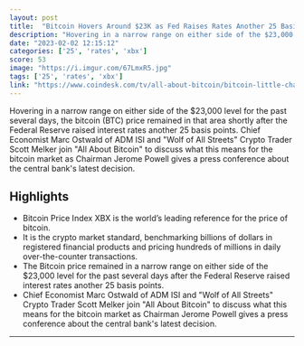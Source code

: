 ```yaml
---
layout: post
title:  "Bitcoin Hovers Around $23K as Fed Raises Rates Another 25 Basis Points"
description: "Hovering in a narrow range on either side of the $23,000 level for the past several days, the bitcoin (BTC) price remained in that area shortly after the Federal Reserve raised interest rates another 25 basis points. Chief Economist Marc Ostwald of ADM ISI and \"Wolf of All Streets\" Crypto Trader Scott Melker join \"All About Bitcoin\" to discuss what this means for the bitcoin market as Chairman Jerome Powell gives a press conference about the central bank's latest decision."
date: "2023-02-02 12:15:12"
categories: ['25', 'rates', 'xbx']
score: 53
image: "https://i.imgur.com/67LmxR5.jpg"
tags: ['25', 'rates', 'xbx']
link: "https://www.coindesk.com/tv/all-about-bitcoin/bitcoin-little-changed-as-fed-raises-rates-another-25-basis-points/"
---
```


Hovering in a narrow range on either side of the $23,000 level for the past several days, the bitcoin (BTC) price remained in that area shortly after the Federal Reserve raised interest rates another 25 basis points. Chief Economist Marc Ostwald of ADM ISI and \"Wolf of All Streets\" Crypto Trader Scott Melker join \"All About Bitcoin\" to discuss what this means for the bitcoin market as Chairman Jerome Powell gives a press conference about the central bank's latest decision.

## Highlights

- Bitcoin Price Index XBX is the world’s leading reference for the price of bitcoin.
- It is the crypto market standard, benchmarking billions of dollars in registered financial products and pricing hundreds of millions in daily over-the-counter transactions.
- The Bitcoin price remained in a narrow range on either side of the $23,000 level for the past several days after the Federal Reserve raised interest rates another 25 basis points.
- Chief Economist Marc Ostwald of ADM ISI and "Wolf of All Streets" Crypto Trader Scott Melker join "All About Bitcoin" to discuss what this means for the bitcoin market as Chairman Jerome Powell gives a press conference about the central bank's latest decision.

---
